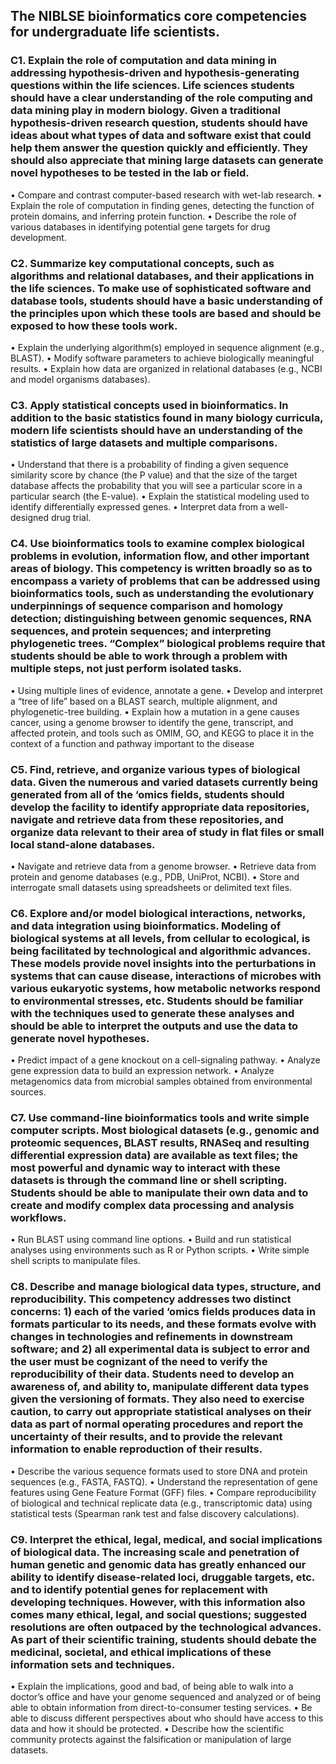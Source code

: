 ## The NIBLSE bioinformatics core competencies for undergraduate life scientists.
### C1. Explain the role of computation and data mining in addressing hypothesis-driven and hypothesis-generating questions within the life sciences. Life sciences students should have a clear understanding of the role computing and data mining play in modern biology. Given a traditional hypothesis-driven research question, students should have ideas about what types of data and software exist that could help them answer the question quickly and efficiently. They should also appreciate that mining large datasets can generate novel hypotheses to be tested in the lab or field.
• Compare and contrast computer-based research with wet-lab research.
• Explain the role of computation in finding genes, detecting the function of protein domains, and inferring protein function.
• Describe the role of various databases in identifying potential gene targets for drug development.
### C2. Summarize key computational concepts, such as algorithms and relational databases, and their applications in the life sciences. To make use of sophisticated software and database tools, students should have a basic understanding of the principles upon which these tools are based and should be exposed to how these tools work.
• Explain the underlying algorithm(s) employed in sequence alignment (e.g., BLAST).
• Modify software parameters to achieve biologically meaningful results.
• Explain how data are organized in relational databases (e.g., NCBI and model organisms databases).
### C3. Apply statistical concepts used in bioinformatics. In addition to the basic statistics found in many biology curricula, modern life scientists should have an understanding of the statistics of large datasets and multiple comparisons.
• Understand that there is a probability of finding a given sequence similarity score by chance (the P value) and that the size of the target database affects the probability that you will see a particular score in a particular search (the E-value).
• Explain the statistical modeling used to identify differentially expressed genes.
• Interpret data from a well-designed drug trial.
### C4. Use bioinformatics tools to examine complex biological problems in evolution, information flow, and other important areas of biology. This competency is written broadly so as to encompass a variety of problems that can be addressed using bioinformatics tools, such as understanding the evolutionary underpinnings of sequence comparison and homology detection; distinguishing between genomic sequences, RNA sequences, and protein sequences; and interpreting phylogenetic trees. “Complex” biological problems require that students should be able to work through a problem with multiple steps, not just perform isolated tasks.
• Using multiple lines of evidence, annotate a gene.
• Develop and interpret a “tree of life” based on a BLAST search, multiple alignment, and phylogenetic-tree building.
• Explain how a mutation in a gene causes cancer, using a genome browser to identify the gene, transcript, and affected protein, and tools such as OMIM, GO, and KEGG to place it in the context of a function and pathway important to the disease
### C5. Find, retrieve, and organize various types of biological data. Given the numerous and varied datasets currently being generated from all of the ‘omics fields, students should develop the facility to identify appropriate data repositories, navigate and retrieve data from these repositories, and organize data relevant to their area of study in flat files or small local stand-alone databases.
• Navigate and retrieve data from a genome browser.
• Retrieve data from protein and genome databases (e.g., PDB, UniProt, NCBI).
• Store and interrogate small datasets using spreadsheets or delimited text files.
### C6. Explore and/or model biological interactions, networks, and data integration using bioinformatics. Modeling of biological systems at all levels, from cellular to ecological, is being facilitated by technological and algorithmic advances. These models provide novel insights into the perturbations in systems that can cause disease, interactions of microbes with various eukaryotic systems, how metabolic networks respond to environmental stresses, etc. Students should be familiar with the techniques used to generate these analyses and should be able to interpret the outputs and use the data to generate novel hypotheses.
• Predict impact of a gene knockout on a cell-signaling pathway.
• Analyze gene expression data to build an expression network.
• Analyze metagenomics data from microbial samples obtained from environmental sources.
### C7. Use command-line bioinformatics tools and write simple computer scripts. Most biological datasets (e.g., genomic and proteomic sequences, BLAST results, RNASeq and resulting differential expression data) are available as text files; the most powerful and dynamic way to interact with these datasets is through the command line or shell scripting. Students should be able to manipulate their own data and to create and modify complex data processing and analysis workflows.
• Run BLAST using command line options.
• Build and run statistical analyses using environments such as R or Python scripts.
• Write simple shell scripts to manipulate files.
### C8. Describe and manage biological data types, structure, and reproducibility. This competency addresses two distinct concerns: 1) each of the varied ‘omics fields produces data in formats particular to its needs, and these formats evolve with changes in technologies and refinements in downstream software; and 2) all experimental data is subject to error and the user must be cognizant of the need to verify the reproducibility of their data. Students need to develop an awareness of, and ability to, manipulate different data types given the versioning of formats. They also need to exercise caution, to carry out appropriate statistical analyses on their data as part of normal operating procedures and report the uncertainty of their results, and to provide the relevant information to enable reproduction of their results.
• Describe the various sequence formats used to store DNA and protein sequences (e.g., FASTA, FASTQ).
• Understand the representation of gene features using Gene Feature Format (GFF) files.
• Compare reproducibility of biological and technical replicate data (e.g., transcriptomic data) using statistical tests (Spearman rank test and false discovery calculations).
### C9. Interpret the ethical, legal, medical, and social implications of biological data. The increasing scale and penetration of human genetic and genomic data has greatly enhanced our ability to identify disease-related loci, druggable targets, etc. and to identify potential genes for replacement with developing techniques. However, with this information also comes many ethical, legal, and social questions; suggested resolutions are often outpaced by the technological advances. As part of their scientific training, students should debate the medicinal, societal, and ethical implications of these information sets and techniques.
• Explain the implications, good and bad, of being able to walk into a doctor’s office and have your genome sequenced and analyzed or of being able to obtain information from direct-to-consumer testing services.
• Be able to discuss different perspectives about who should have access to this data and how it should be protected.
• Describe how the scientific community protects against the falsification or manipulation of large datasets.
